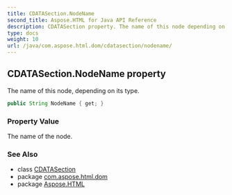 ```yaml
---
title: CDATASection.NodeName
second_title: Aspose.HTML for Java API Reference
description: CDATASection property. The name of this node depending on its type
type: docs
weight: 10
url: /java/com.aspose.html.dom/cdatasection/nodename/
---
```

## CDATASection.NodeName property

The name of this node, depending on its type.

```java
public String NodeName { get; }
```

### Property Value

The name of the node.

### See Also

* class [CDATASection](../)
* package [com.aspose.html.dom](../../../com.aspose.html.dom/)
* package [Aspose.HTML](../../../)
